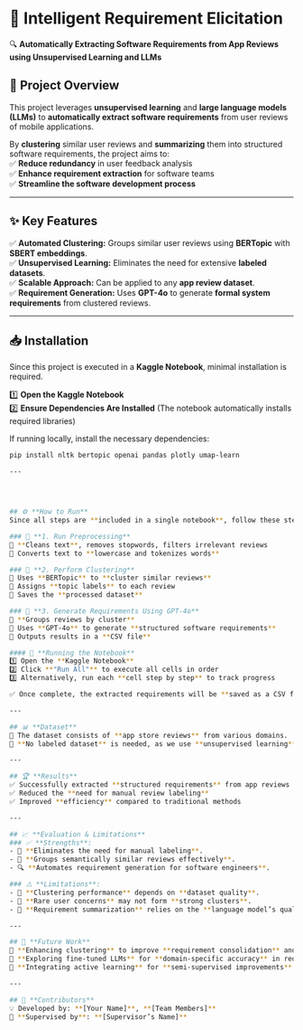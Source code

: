 # 🚀 **Intelligent Requirement Elicitation**
🔍 **Automatically Extracting Software Requirements from App Reviews using Unsupervised Learning and LLMs**

## 📌 **Project Overview**
This project leverages **unsupervised learning** and **large language models (LLMs)** to **automatically extract software requirements** from user reviews of mobile applications.  

By **clustering** similar user reviews and **summarizing** them into structured software requirements, the project aims to:  
✅ **Reduce redundancy** in user feedback analysis  
✅ **Enhance requirement extraction** for software teams  
✅ **Streamline the software development process**  

---

## ✨ **Key Features**
✅ **Automated Clustering:** Groups similar user reviews using **BERTopic** with **SBERT embeddings**.  
✅ **Unsupervised Learning:** Eliminates the need for extensive **labeled datasets**.  
✅ **Scalable Approach:** Can be applied to any **app review dataset**.  
✅ **Requirement Generation:** Uses **GPT-4o** to generate **formal system requirements** from clustered reviews.  

---

## 📥 **Installation**
Since this project is executed in a **Kaggle Notebook**, minimal installation is required.

1️⃣ **Open the Kaggle Notebook**  
2️⃣ **Ensure Dependencies Are Installed** (The notebook automatically installs required libraries)  

If running locally, install the necessary dependencies:
```bash
pip install nltk bertopic openai pandas plotly umap-learn

---




## ⚙️ **How to Run**
Since all steps are **included in a single notebook**, follow these steps:

### 🔹 **1. Run Preprocessing**
📌 **Cleans text**, removes stopwords, filters irrelevant reviews  
📌 Converts text to **lowercase and tokenizes words**  

### 🔹 **2. Perform Clustering**
📌 Uses **BERTopic** to **cluster similar reviews**  
📌 Assigns **topic labels** to each review  
📌 Saves the **processed dataset**  

### 🔹 **3. Generate Requirements Using GPT-4o**
📌 **Groups reviews by cluster**  
📌 Uses **GPT-4o** to generate **structured software requirements**  
📌 Outputs results in a **CSV file**  

#### 🚀 **Running the Notebook**
1️⃣ Open the **Kaggle Notebook**  
2️⃣ Click **"Run All"** to execute all cells in order  
3️⃣ Alternatively, run each **cell step by step** to track progress  

✅ Once complete, the extracted requirements will be **saved as a CSV file**.  

---

## 📊 **Dataset**
📌 The dataset consists of **app store reviews** from various domains.  
📌 **No labeled dataset** is needed, as we use **unsupervised learning**.  

---

## 🏆 **Results**
✅ Successfully extracted **structured requirements** from app reviews  
✅ Reduced the **need for manual review labeling**  
✅ Improved **efficiency** compared to traditional methods  

---

## 📈 **Evaluation & Limitations**
### ✅ **Strengths**:
- 🚀 **Eliminates the need for manual labeling**.  
- 🧠 **Groups semantically similar reviews effectively**.  
- 🔍 **Automates requirement generation for software engineers**.  

### ⚠️ **Limitations**:
- 🔹 **Clustering performance** depends on **dataset quality**.  
- 🔹 **Rare user concerns** may not form **strong clusters**.  
- 🔹 **Requirement summarization** relies on the **language model’s quality**.  

---

## 🔮 **Future Work**
🚀 **Enhancing clustering** to improve **requirement consolidation** and reduce **redundancy**.  
🧠 **Exploring fine-tuned LLMs** for **domain-specific accuracy** in requirement extraction.  
🔄 **Integrating active learning** for **semi-supervised improvements** in review labeling.  

---

## 👥 **Contributors**
💡 Developed by: **[Your Name]**, **[Team Members]**  
📌 **Supervised by**: **[Supervisor’s Name]**  
